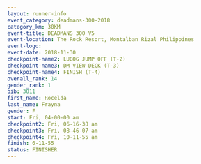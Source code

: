 ```yaml
---
layout: runner-info 
event_category: deadmans-300-2018 
category_km: 30KM 
event-title: DEADMANS 300 V5 
event-location: The Rock Resort, Montalban Rizal Philippines 
event-logo: 
event-date: 2018-11-30 
checkpoint-name2: LUBOG JUMP OFF (T-2) 
checkpoint-name3: DM VIEW DECK (T-3) 
checkpoint-name4: FINISH (T-4) 
overall_rank: 14
gender_rank: 1
bib: 3011
first_name: Rocelda
last_name: Frayna
gender: F
start: Fri, 04-00-00 am
checkpoint2: Fri, 06-16-38 am
checkpoint3: Fri, 08-46-07 am
checkpoint4: Fri, 10-11-55 am
finish: 6-11-55
status: FINISHER
---
```

